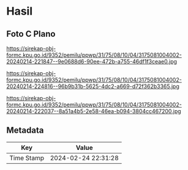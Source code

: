 # Hasil

## Foto C Plano

https://sirekap-obj-formc.kpu.go.id/9352/pemilu/ppwp/31/75/08/10/04/3175081004002-20240214-221847--9e0688d6-90ee-472b-a755-46df1f3ceae0.jpg

https://sirekap-obj-formc.kpu.go.id/9352/pemilu/ppwp/31/75/08/10/04/3175081004002-20240214-224816--96b9b31b-5625-4dc2-a669-d72f362b3365.jpg

https://sirekap-obj-formc.kpu.go.id/9352/pemilu/ppwp/31/75/08/10/04/3175081004002-20240214-222037--8a51a4b5-2e58-46ea-b094-3804cc467200.jpg


## Metadata

| Key        | Value               |
| ---------- | ------------------- |
| Time Stamp | 2024-02-24 22:31:28 |



